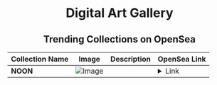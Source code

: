 <div align="center">

# Digital Art Gallery

## Trending Collections on OpenSea

| Collection Name                       | Image                                                                                     | Description                       | OpenSea Link                                                                                          |
|---------------------------------------|-------------------------------------------------------------------------------------------|-----------------------------------|--------------------------------------------------------------------------------------------------------|
| **NOON** | ![Image](https://i.seadn.io/s/raw/files/ed48d7e05c127475e30e407bfd3a3dfa.jpg?w=500&auto=format?w=200&auto=format) |  | <details><summary>Link</summary>[NOON](https://opensea.io/collection/noon-23)</details> |

</div>